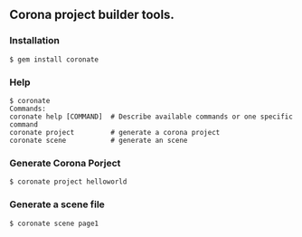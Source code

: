 ## Corona project builder tools.


### Installation

    $ gem install coronate 

### Help

    $ coronate 
    Commands:
    coronate help [COMMAND]  # Describe available commands or one specific command
    coronate project         # generate a corona project
    coronate scene           # generate an scene    
    
    
### Generate Corona Porject

    $ coronate project helloworld
    
    
### Generate a scene file

    $ coronate scene page1
    
